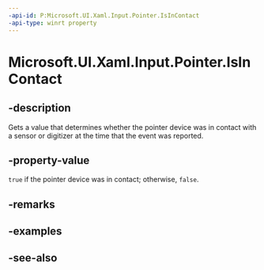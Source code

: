 ```yaml
---
-api-id: P:Microsoft.UI.Xaml.Input.Pointer.IsInContact
-api-type: winrt property
---
```


<!-- Property syntax
public bool IsInContact { get; }
-->

# Microsoft.UI.Xaml.Input.Pointer.IsInContact

## -description
Gets a value that determines whether the pointer device was in contact with a sensor or digitizer at the time that the event was reported.

## -property-value
`true` if the pointer device was in contact; otherwise, `false`.

## -remarks

## -examples

## -see-also
